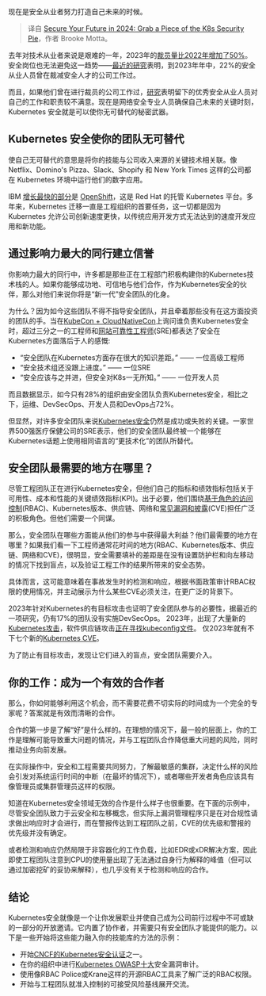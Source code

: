 <!--
title: 在2024年确保你的未来：抓住K8s安全蛋糕的碎片
cover: https://cdn.thenewstack.io/media/2024/01/108ccca7-apple-pie-1584258_1280-1024x794.jpg
-->

现在是安全从业者努力打造自己未来的时候。

> 译自 [Secure Your Future in 2024: Grab a Piece of the K8s Security Pie](https://thenewstack.io/secure-your-future-in-2024-grab-a-piece-of-the-k8s-security-pie/)，作者 Brooke Motta。

去年对技术从业者来说是艰难的一年，2023年的[裁员量比2022年增加了50%](https://www.marketwatch.com/story/tech-layoffs-exceed-240-000-in-2023-a1487651)。安全岗位也无法避免这一趋势——[最近的研究](https://media.isc2.org/-/media/Project/ISC2/Main/Media/documents/research/ISC2_Cybersecurity_Workforce_Study_2023.pdf？rev=28b46de71ce24e6ab7705f6e3da8637e)表明，到2023年年中，22%的安全从业人员曾在裁减安全人才的公司工作过。

而且，如果他们曾在进行裁员的公司工作过，[研究](https://www.isc2.org/Insights/2023/12/ISC2-Cybersecurity-Workforce-Study-Looking-Deeper-into-Workforce-Culture-and-DEI)表明留下的优秀安全从业人员对自己的工作和职责较不满意。现在是网络安全专业人员确保自己未来的关键时刻，Kubernetes 安全就是可以使你无可替代的秘密武器。

## Kubernetes 安全使你的团队无可替代

使自己无可替代的意思是将你的技能与公司收入来源的关键技术相关联。像 Netflix、Domino's Pizza、Slack、Shopify 和 New York Times 这样的公司都在 Kubernetes 环境中运行他们的数字应用。

IBM [增长最快的部分](https://www.newsobserver.com/news/business/article271678707.html)是 [OpenShift](https://www.openshift.com/try？utm_content=inline-mention)，这是 Red Hat 的托管 Kubernetes 平台。多年来，Kubernetes 迁移一直是工程组织的首要任务，这一切都是因为 Kubernetes 允许公司创新速度更快，以传统应用开发方式无法达到的速度开发应用和新功能。

## 通过影响力最大的同行建立信誉

你影响力最大的同行中，许多都是那些正在工程部门积极构建你的Kubernetes技术栈的人。如果你能够成功地、可信地与他们合作，作为Kubernetes安全的伙伴，那么对他们来说你将是“新一代”安全团队的化身。

为什么？因为如今这些团队不得不指导安全团队，并且牵着那些没有在这方面投资的团队的手。当在[KubeCon + CloudNativeCon](https://thenewstack.io/kubecon-cloudnativecon-eu-2023-hello-amsterdam/)上询问谁负责Kubernetes安全时，超过三分之一的工程师和[网站可靠性工程师](https://thenewstack.io/google-sre-site-reliability-engineering-at-a-global-scale/)(SRE)都表达了安全在Kubernetes方面落后于人的感慨:

- “安全团队在Kubernetes方面存在很大的知识差距。” —— 一位高级工程师
- “安全技术组还没跟上进度。” —— 一位SRE
- “安全应该与之并进，但安全对K8s一无所知。” —— 一位开发人员

而且数据显示，如今只有28%的组织由安全团队负责Kubernetes安全，相比之下，运维、DevSecOps、开发人员和DevOps占72%。

但显然，对许多安全团队来说[Kubernetes安全](https://thenewstack.io/kubernetes-security-in-2023-adoption-soars-security-lags/)仍然是成功或失败的关键。一家世界500强医疗保健公司的SRE表示，他们的安全团队最终被一个能够在Kubernetes话题上使用相同语言的“更技术化”的团队所替代。

## 安全团队最需要的地方在哪里？

尽管工程团队正在进行Kubernetes安全，但他们自己的指标和绩效指标包括关于可用性、成本和性能的关键绩效指标(KPI)。出于必要，他们围绕[基于角色的访问控制](https://thenewstack.io/7-expert-strategies-for-managing-rbac-on-openshift/)(RBAC)、Kubernetes版本、供应链、网络和[常见漏洞和披露](https://thenewstack.io/cvss-struggles-to-remain-viable-in-the-era-of-cloud-native-computing/)(CVE)担任广泛的积极角色。但他们需要一个同谋。

那么，安全团队在哪些方面能从他们的参与中获得最大利益？他们最需要的地方在哪里？如果我们看一下工程师通常花时间的地方(RBAC、Kubernetes版本、供应链、网络和CVE)，很明显，安全需要填补的差距是在没有设置防护栏和向左移动的情况下找到盲点，以及验证工程工作的结果所带来的安全态势。

具体而言，这可能意味着在事故发生时的检测和响应，根据书面政策审计RBAC权限的使用情况，并主动展示为什么某些CVE必须关注，在更广泛的背景下。

2023年针对Kubernetes的有目标攻击也证明了安全团队参与的必要性，据最近的一项研究，仍有17%的团队没有实施DevSecOps。 2023年，出现了大量新的[Kubernetes攻击](https://ksoc.com/blog/how-to-protect-yourself-from-the-new-kubernetes-attacks-in-2023)，软件供应链攻击[正在寻找kubeconfig文件](https://www.linkedin.com/feed/update/urn:li:activity:7110978878512185345/)。 仅2023年就有不下七个新的[Kubernetes CVE](https://kubernetes.io/docs/reference/issues-security/official-cve-feed/)。

为了防止有目标攻击，发现让它们进入的盲点，安全团队需要介入。

## 你的工作：成为一个有效的合作者

那么，你如何能够利用这个机会，而不需要花费不切实际的时间成为一个完全的专家呢？答案就是有效而清晰的合作。

合作的第一步是了解“好”是什么样的。在理想的情况下，最一般的层面上，你的工作是理解可能导致重大问题的情况，并与工程团队合作降低重大问题的风险，同时推动业务向前发展。

在实际操作中，安全和工程需要共同努力，了解最敏感的集群，决定什么样的风险会引发对系统运行时间的中断（在最坏的情况下），或者哪些开发者角色应该具有像管理员或集群管理员这样的权限。

知道在Kubernetes安全领域无效的合作是什么样子也很重要。在下面的示例中，尽管安全团队致力于云安全和左移概念，但实际上漏洞管理程序只是在对合规性请求做出响应时才会进行，而在警报传达到工程团队之前，CVE的优先级和警报的优先级并没有确定。

或者检测和响应仍然局限于非容器化的工作负载，比如EDR或xDR解决方案，因此即使工程团队注意到CPU的使用量出现了无法通过自身行为解释的峰值（但可以通过加密挖矿的妥协来解释），也几乎没有关于检测和响应的合作。

## 结论

Kubernetes安全就像是一个让你发展职业并使自己成为公司前行过程中不可或缺的一部分的开放邀请。它内置了协作者，并需要只有安全团队才能提供的能力。以下是一些开始将这些能力融入你的技能库的方法的示例：

- 开始[CNCF的Kubernetes安全认证](https://www.cncf.io/training/certification/cks/)之一。
- 在你的组织中进行[Kubernetes OWASP十大](https://ksoc.com/kubernetes-top-10)安全漏洞审计。
- 使用像RBAC Police或Krane这样的开源RBAC工具来了解广泛的RBAC权限。
- 开始与工程团队就准入控制的可接受风险基线展开交流。
